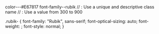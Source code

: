 color---#E67817
font-family--rubik
// <uniquifier>: Use a unique and descriptive class name
// <weight>: Use a value from 300 to 900

.rubik-<uniquifier> {
  font-family: "Rubik", sans-serif;
  font-optical-sizing: auto;
  font-weight: <weight>;
  font-style: normal;
}